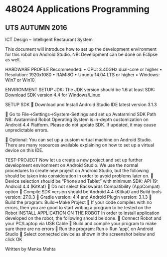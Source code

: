 # 48024 Applications Programming 
## UTS AUTUMN 2016 ##

ICT Design – Intelligent Restaurant System

 
This document will introduce how to set up the development environment for this robot on Android Studio. NB: Development can be done on Eclipse as well.

HARDWARE PROFILE
Recommended:
•	CPU: 3.40GHz dual-core or higher
•	Resolution: 1920x1080
•	RAM:8G
•	Ubuntu:14.04 LTS or higher
•	Windows: Win7 or Win10

ENVIRONMENT SETUP
JDK: The JDK version should be 1.6 at least
SDK: Download SDK version 4.4 for Windows/Linux 

SETUP SDK
	Download and Install Android Studio IDE latest version 3.1.3

	Go to File->Settings->System-Settings and set up Avatarmind SDK Path
NB: Avatarmind Robot Operating System is in-depth customization on Android 4.4 Platform. Please do not update SDK. If updated, it may cause unpredictable errors.

	Optional: You can set up a custom virtual machine on Android Studio. There are many resources available explaining on how to set up a virtual device on this IDE.

TEST-PROJECT 
Now let us create a new project and set up further development environment on Android Studio. We use the normal procedures to create new project on Android Studio, but the following should be taken into consideration in order to avoid problems later on.
	Device selection should be “Phone and Tablet” with minimum SDK: API 19: Android 4.4 (KitKat)
	Do not select Backwards Compatibility (AppCompat) option
	Compile SDK version should be Android 4.4 (Kitkat) and Build tools version: 27.0.3
	Gradle version: 4.4 and Android Plugin version: 3.1.3
	Build the program: Build->Make Project
	If your code compiles with no errors, then you are good to start writing a program to be tested on the Robot
INSTALL APPLICATION ON THE ROBOT
In order to install application developed on the robot, the following should be done.
	Connect Robot and your PC/Laptop via USB Cable
	Build and compile your program to make sure there are no errors
	Run the program: Run-> Run ‘app’, on Android Studio
	Select connected device as shown in the screenshot below and click OK

 

Written by Menka Mehta


